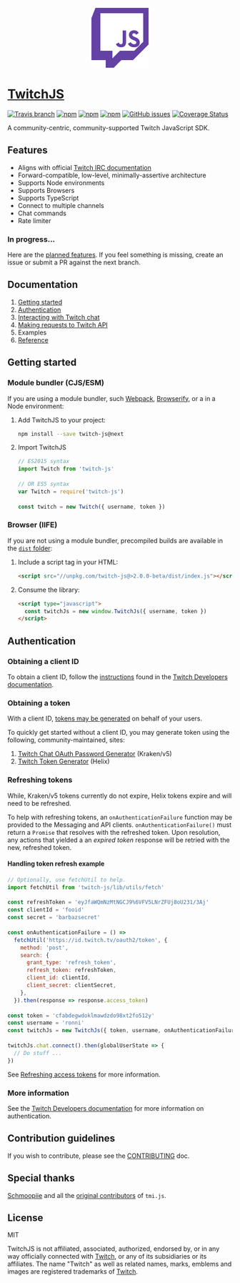 <p align="center">
  <img width="128" src="media/logo.svg">
</p>

# [TwitchJS](https://twitch-js.github.io/twitch-js)

[![Travis branch](https://img.shields.io/travis/twitch-js/twitch-js/master.svg?longCache=true&style=flat-square)](https://travis-ci.org/twitch-js/twitch-js)
[![npm](https://img.shields.io/npm/v/twitch-js.svg?longCache=true&style=flat-square)](https://www.npmjs.com/package/twitch-js)
[![npm](https://img.shields.io/npm/v/twitch-js/next.svg?longCache=true&style=flat-square)](https://www.npmjs.com/package/twitch-js/v/next)
[![npm](https://img.shields.io/npm/dm/twitch-js.svg?longCache=true&style=flat-square)](https://www.npmjs.com/package/twitch-js)
[![GitHub issues](https://img.shields.io/github/issues/twitch-js/twitch-js.svg?longCache=true&style=flat-square)](https://github.com/twitch-js/twitch-js/issues)
[![Coverage Status](https://img.shields.io/codecov/c/github/twitch-js/twitch-js/next.svg?longCache=true&style=flat-square)](https://codecov.io/gh/twitch-js/twitch-js/branch/next)

A community-centric, community-supported Twitch JavaScript SDK.

## Features

- Aligns with official
  [Twitch IRC documentation](https://dev.twitch.tv/docs/irc/)
- Forward-compatible, low-level, minimally-assertive architecture
- Supports Node environments
- Supports Browsers
- Supports TypeScript
- Connect to multiple channels
- Chat commands
- Rate limiter

### In progress...

Here are the
[planned features](https://github.com/twitch-js/twitch-js/milestones). If you
feel something is missing, create an issue or submit a PR against the next
branch.

## Documentation

1. [Getting started](#getting-started)
2. [Authentication](#authentication)
3. [Interacting with Twitch chat](https://twitch-js.netlify.com/classes/chat.html)
4. [Making requests to Twitch API](https://twitch-js.netlify.com/classes/api.html)
5. Examples
6. [Reference](https://twitch-js.netlify.com/globals.html)

## Getting started

### Module bundler (CJS/ESM)

If you are using a module bundler, such [Webpack](https://webpack.js.org/),
[Browserify](http://browserify.org/), or a in a Node environment:

1. Add TwitchJS to your project:
   ```bash
   npm install --save twitch-js@next
   ```
2. Import TwitchJS

   ```js
   // ES2015 syntax
   import Twitch from 'twitch-js'

   // OR ES5 syntax
   var Twitch = require('twitch-js')

   const twitch = new Twitch({ username, token })
   ```

### Browser (IIFE)

If you are not using a module bundler, precompiled builds are available in the
[`dist` folder](https://unpkg.com/twitch-js@>2.0.0-beta/dist/):

1. Include a script tag in your HTML:
   ```html
   <script src="//unpkg.com/twitch-js@>2.0.0-beta/dist/index.js"></script>
   ```
2. Consume the library:
   ```html
   <script type="javascript">
     const twitchJs = new window.TwitchJs({ username, token })
   </script>
   ```

## Authentication

### Obtaining a client ID

To obtain a client ID, follow the
[instructions](https://dev.twitch.tv/docs/authentication/#registration) found in
the [Twitch Developers documentation](https://dev.twitch.tv/docs).

### Obtaining a token

With a client ID,
[tokens may be generated](https://dev.twitch.tv/docs/authentication/#getting-tokens)
on behalf of your users.

To quickly get started without a client ID, you may generate token using the
following, community-maintained, sites:

1. [Twitch Chat OAuth Password Generator](https://twitchapps.com/tmi)
   (Kraken/v5)
2. [Twitch Token Generator](https://twitchtokengenerator.com) (Helix)

### Refreshing tokens

While, Kraken/v5 tokens currently do not expire, Helix tokens expire and will
need to be refreshed.

To help with refreshing tokens, an `onAuthenticationFailure` function may be
provided to the Messaging and API clients. `onAuthenticationFailure()` must
return a `Promise` that resolves with the refreshed token. Upon resolution, any
actions that yielded a an _expired token_ response will be retried with the new,
refreshed token.

#### Handling token refresh example

```js
// Optionally, use fetchUtil to help.
import fetchUtil from 'twitch-js/lib/utils/fetch'

const refreshToken = 'eyJfaWQmNzMtNGCJ9%6VFV5LNrZFUj8oU231/3Aj'
const clientId = 'fooid'
const secret = 'barbazsecret'

const onAuthenticationFailure = () =>
  fetchUtil('https://id.twitch.tv/oauth2/token', {
    method: 'post',
    search: {
      grant_type: 'refresh_token',
      refresh_token: refreshToken,
      client_id: clientId,
      client_secret: clientSecret,
    },
  }).then(response => response.access_token)

const token = 'cfabdegwdoklmawdzdo98xt2fo512y'
const username = 'ronni'
const twitchJs = new TwitchJs({ token, username, onAuthenticationFailure })

twitchJs.chat.connect().then(globalUserState => {
  // Do stuff ...
})
```

See
[Refreshing access tokens](https://dev.twitch.tv/docs/authentication/#refreshing-access-tokens)
for more information.

### More information

See the
[Twitch Developers documentation](https://dev.twitch.tv/docs/authentication) for
more information on authentication.

## Contribution guidelines

If you wish to contribute, please see the
[CONTRIBUTING](https://github.com/twitch-js/twitch-js/blob/master/CONTRIBUTING.md)
doc.

## Special thanks

[Schmoopiie](https://github.com/Schmoopiie) and all the
[original contributors](https://github.com/tmijs/tmi.js/graphs/contributors) of
`tmi.js`.

## License

MIT

TwitchJS is not affiliated, associated, authorized, endorsed by, or in any way
officially connected with [Twitch](https://www.twitch.tv/), or any of its
subsidiaries or its affiliates. The name "Twitch" as well as related names,
marks, emblems and images are registered trademarks of
[Twitch](https://www.twitch.tv/).
